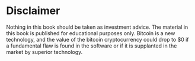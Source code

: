 # Disclaimer

Nothing in this book should be taken as investment advice. The material in this book is published for educational purposes only. Bitcoin is a new technology, and the value of the bitcoin cryptocurrency could drop to $0 if a fundamental flaw is found in the software or if it is supplanted in the market by superior technology.

